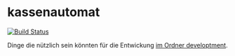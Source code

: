 # kassenautomat

[![Build Status](https://travis-ci.com/BruegelN/kassenautomat.svg?token=YNQTCRysagK6DsFJsSyy&branch=master)](https://travis-ci.com/BruegelN/kassenautomat)

Dinge die nützlich sein könnten für die Entwickung [ im Ordner developtment](development).
